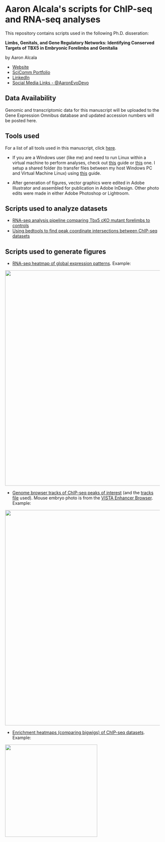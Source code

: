 # Aaron Alcala's scripts for ChIP-seq and RNA-seq analyses

This repository contains scripts used in the following Ph.D. disseration:

**Limbs, Genitals, and Gene Regulatory Networks: Identifying Conserved Targets of TBX5 in Embryonic Forelimbs and Genitalia**

by Aaron Alcala

* [Website](https://aaronevodevo.wixsite.com/aaronevodevo)
* [SciComm Portfolio](https://aaronalcala.myportfolio.com/)
* [LinkedIn](https://www.linkedin.com/in/aaronalcala/)
* [Social Media Links - @AaronEvoDevo](https://linktr.ee/AaronAlcala)


Data Availability
----------------------------------------------------------------------
Genomic and transcriptomic data for this manuscript will be uploaded to the Gene Expression Omnibus database and updated accession numbers will be posted here.

Tools used
----------------------------------------------------------------------
For a list of all tools used in this manuscript, click [here](https://github.com/gene-drive/Tbx5-forelimb-genital/blob/main/Tools-Used.md).

* If you are a Windows user (like me) and need to run Linux within a virtual machine to perform analyses, check out [this](https://www.fosslinux.com/42789/how-to-install-linux-mint-on-virtualbox.htm) guide or [this](https://linuxhint.com/install_linux_mint_20_virtualbox/) one. I setup a shared folder (to transfer files between my host Windows PC and Virtual Machine Linux) using [this](https://helpdeskgeek.com/virtualization/virtualbox-share-folder-host-guest/) guide.

* After generation of figures, vector graphics were edited in Adobe Illustrator and assembled for publication in Adobe InDesign. Other photo edits were made in either Adobe Photoshop or Lightroom.

Scripts used to analyze datasets
----------------------------------------------------------------------
* [RNA-seq analysis pipeline comparing Tbx5 cKO mutant forelimbs to controls](https://github.com/gene-drive/Tbx5-forelimb-genital/blob/main/Scripts/RNA-seq%20pipeline_DESeq2%20analysis%20and%20visualization_Forelimb%20Tbx5%20mutants%20vs%20controls.R)
* [Using bedtools to find peak coordinate intersections between ChIP-seq datasets](https://github.com/gene-drive/Tbx5-forelimb-genital/blob/main/Scripts/Peak-coordinate-intersections.sh)


Scripts used to generate figures
----------------------------------------------------------------------
* [RNA-seq heatmap of global expression patterns](https://github.com/gene-drive/Tbx5-forelimb-genital/blob/main/Scripts/Heatmaps_RNA-seq.R). Example:

<img width="700" src="https://user-images.githubusercontent.com/61433004/231803053-dba321dc-dd72-4ceb-a44d-68cfe83c39bb.jpg">

* [Genome browser tracks of ChIP-seq peaks of interest](https://github.com/gene-drive/Tbx5-forelimb-genital/blob/main/Scripts/peak-visualization_pyGenomeTracks.sh) (and the [tracks file](https://github.com/gene-drive/Tbx5-forelimb-genital/blob/main/Scripts/hs1448_Wnt5a_Plot_v1.ini) used). Mouse embryo photo is from the [VISTA Enhancer Browser](https://enhancer.lbl.gov/). Example:

<img width="700" src="https://user-images.githubusercontent.com/61433004/231871420-1f878d17-3a93-4389-a703-1f555134b266.jpg">


* [Enrichment heatmaps (comparing bigwigs) of ChIP-seq datasets](https://github.com/gene-drive/Tbx5-forelimb-genital/blob/main/Scripts/Heatmaps_ChIP-seq_deepTools.sh). Example:
<img width="300" src="https://user-images.githubusercontent.com/61433004/231881114-baa6c5f1-e411-4918-9377-bee69cd0ca36.jpg">


